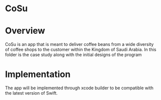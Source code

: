 # CoSu
# Overview
CoSu is an app that is meant to deliver coffee beans from a wide diversity of coffee shops to the customer within the Kingdom of Saudi Arabia. In this folder is the case study along with the initial designs of the program
# Implementation
The app will be implemented through xcode builder to be compatible with the latest version of Swift.
